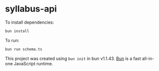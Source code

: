 # syllabus-api

To install dependencies:

```bash
bun install
```

To run:

```bash
bun run schema.ts
```

This project was created using `bun init` in bun v1.1.43. [Bun](https://bun.sh) is a fast all-in-one JavaScript runtime.
